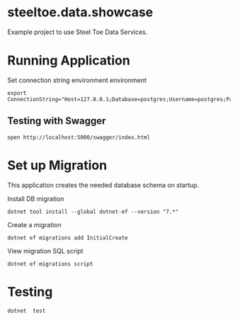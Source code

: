 # steeltoe.data.showcase

Example project to use Steel Toe Data Services.


# Running Application

Set connection string environment environment

```shell
export ConnectionString="Host=127.0.0.1;Database=postgres;Username=postgres;Password=$POSTGRES_DB_PASSWORD"
```

## Testing with Swagger


```shell
open http://localhost:5000/swagger/index.html
```

# Set up Migration

This application creates the needed database schema on startup.


Install DB migration

```shell
dotnet tool install --global dotnet-ef --version "7.*"
```

Create a migration

```shell
dotnet ef migrations add InitialCreate
```

View migration SQL script

```shell
dotnet ef migrations script
```

# Testing


```shell
dotnet  test
```
